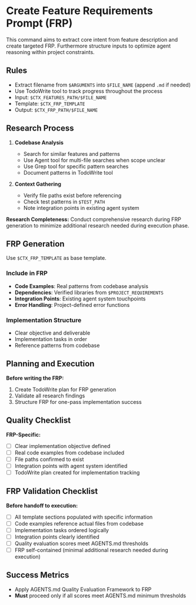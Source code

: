 # Create Feature Requirements Prompt (FRP)

This command aims to extract core intent from feature description and create targeted FRP. Furthermore structure inputs to optimize agent reasoning within project constraints.

## Rules

- Extract filename from `$ARGUMENTS` into `$FILE_NAME` (append `.md` if needed)
- Use TodoWrite tool to track progress throughout the process
- Input: `$CTX_FEATURES_PATH/$FILE_NAME`
- Template: `$CTX_FRP_TEMPLATE`
- Output: `$CTX_FRP_PATH/$FILE_NAME`

## Research Process

1. **Codebase Analysis**
   - Search for similar features and patterns
   - Use Agent tool for multi-file searches when scope unclear
   - Use Grep tool for specific pattern searches
   - Document patterns in TodoWrite tool

2. **Context Gathering**
   - Verify file paths exist before referencing
   - Check test patterns in `$TEST_PATH`
   - Note integration points in existing agent system

**Research Completeness:** Conduct comprehensive research during FRP generation to minimize additional research needed during execution phase.

## FRP Generation

Use `$CTX_FRP_TEMPLATE` as base template.

### Include in FRP

- **Code Examples**: Real patterns from codebase analysis
- **Dependencies**: Verified libraries from `$PROJECT_REQUIREMENTS`
- **Integration Points**: Existing agent system touchpoints
- **Error Handling**: Project-defined error functions

### Implementation Structure

- Clear objective and deliverable
- Implementation tasks in order
- Reference patterns from codebase

## Planning and Execution

**Before writing the FRP:**

1. Create TodoWrite plan for FRP generation
2. Validate all research findings
3. Structure FRP for one-pass implementation success

## Quality Checklist

**FRP-Specific:**

- [ ] Clear implementation objective defined
- [ ] Real code examples from codebase included
- [ ] File paths confirmed to exist
- [ ] Integration points with agent system identified
- [ ] TodoWrite plan created for implementation tracking

## FRP Validation Checklist

**Before handoff to execution:**

- [ ] All template sections populated with specific information
- [ ] Code examples reference actual files from codebase
- [ ] Implementation tasks ordered logically
- [ ] Integration points clearly identified
- [ ] Quality evaluation scores meet AGENTS.md thresholds
- [ ] FRP self-contained (minimal additional research needed during execution)

## Success Metrics

- Apply AGENTS.md Quality Evaluation Framework to FRP
- **Must** proceed only if all scores meet AGENTS.md minimum thresholds

